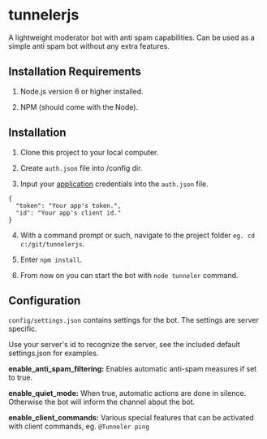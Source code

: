 # tunnelerjs
A lightweight moderator bot with anti spam capabilities.
Can be used as a simple anti spam bot without any extra features.

## Installation Requirements
1) Node.js version 6 or higher installed.

2) NPM (should come with the Node).

## Installation
1) Clone this project to your local computer.

2) Create `auth.json` file into /config dir.

3) Input your [application](https://discordapp.com/developers/applications/me/277192029069377537) credentials into the `auth.json` file.

```
{
  "token": "Your app's token.",
  "id": "Your app's client id."
}
```

4) With a command prompt or such, navigate to the project folder `eg. cd c:/git/tunnelerjs`.

6) Enter `npm install`.

7) From now on you can start the bot with `node tunneler` command.

## Configuration
`config/settings.json` contains settings for the bot. The settings are server specific.

Use your server's id to recognize the server, see the included default settings.json for examples.


**enable_anti_spam_filtering:** Enables automatic anti-spam measures if set to true.

**enable_quiet_mode:** When true, automatic actions are done in silence. Otherwise the bot will inform the channel about the bot.

**enable_client_commands:** Various special features that can be activated with client commands, eg. `@Tunneler ping`

